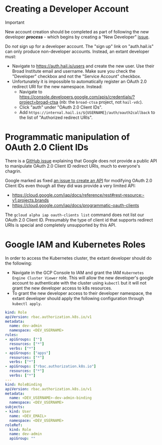 # Creating a Developer Account

> [!IMPORTANT]
> New account creation should be completed as part of following the new developer **_process_** -
> which begins by creating a "New Developer" [issue](https://github.com/hail-is/hail/issues/new?template=new-developer.yml).


Do *not* sign up for a developer account. The "sign up" link on "auth.hail.is"
can only produce non-developer accounts. Instead, an extant developer must:

- Navigate to https://auth.hail.is/users and create the new user. Use their
  Broad Institute email and username. Make sure you check the "Developer"
  checkbox and not the "Service Account" checkbox.
- Unfortunately it is impossible to automatically register an OAuth 2.0 redirect
  URI for the new namespace. Instead:
  - Navigate to https://console.developers.google.com/apis/credentials/?project=broad-ctsa
    (nb: the `broad-ctsa` project, not `hail-vdc`).
  - Click "auth" under "OAuth 2.0 Client IDs".
  - Add `https://internal.hail.is/${USERNAME}/auth/oauth2callback` to the list
    of "Authorized redirect URIs".


# Programmatic manipulation of OAuth 2.0 Client IDs

There is a [GitHub
issue](https://github.com/hashicorp/terraform-provider-google/issues/6074)
explaining that Google does not provide a public API to manipulate OAuth 2.0
Client ID redirect URIs, much to everyone's chagrin.

Google marked as fixed [an issue to create an
API](https://issuetracker.google.com/issues/116182848) for modifying OAuth 2.0
Client IDs even though all they did was provide a very limited API:
- https://cloud.google.com/iap/docs/reference/rest#rest-resource:-v1.projects.brands
- https://cloud.google.com/iap/docs/programmatic-oauth-clients

The `gcloud alpha iap oauth-clients list` command does not list our OAuth 2.0
Client ID. Presumably the type of client id that supports redirect URIs is
special and completely unsupported by this API.

# Google IAM and Kubernetes Roles

In order to access the Kubernetes cluster, the extant developer should do the
following:

- Navigate in the GCP Console to IAM and grant the IAM `Kubernetes Engine Cluster Viewer` role.
  This will allow the new developer's google account to authenticate with the
  cluster using `kubectl` but it will not grant the new developer access to k8s resources.
- To grant the new developer access to their developer namespace, the extant
  developer should apply the following configuration through `kubectl apply`.

```yaml
kind: Role
apiVersion: rbac.authorization.k8s.io/v1
metadata:
  name: dev-admin
  namespace: <DEV_USERNAME>
rules:
- apiGroups: [""]
  resources: ["*"]
  verbs: ["*"]
- apiGroups: ["apps"]
  resources: ["*"]
  verbs: ["*"]
- apiGroups: ["rbac.authorization.k8s.io"]
  resources: ["*"]
  verbs: ["*"]
---
kind: RoleBinding
apiVersion: rbac.authorization.k8s.io/v1
metadata:
  name: <DEV_USERNAME>-dev-admin-binding
  namespace: <DEV_USERNAME>
subjects:
- kind: User
  name: <DEV_EMAIL>
  namespace: <DEV_USERNAME>
roleRef:
  kind: Role
  name: dev-admin
  apiGroup: ""
```
